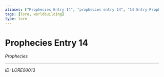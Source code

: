 ```yaml
---
aliases: ["Prophecies Entry 14", "prophecies entry 14", "14 Entry Prophecies"]
tags: [lore, worldbuilding]
type: lore
---
```


# Prophecies Entry 14

*Prophecies*

---
*ID: LORE00013*